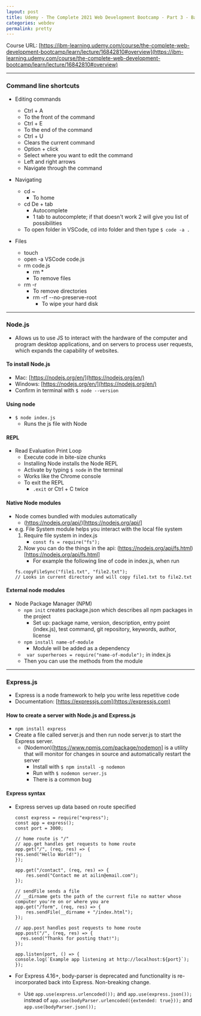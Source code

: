 ```yaml
---
layout: post
title: Udemy - The Complete 2021 Web Development Bootcamp - Part 3 - Backend Review
categories: webdev
permalink: pretty
---
```


Course URL: [https://ibm-learning.udemy.com/course/the-complete-web-development-bootcamp/learn/lecture/16842810#overview](https://ibm-learning.udemy.com/course/the-complete-web-development-bootcamp/learn/lecture/16842810#overview)

---

### Command line shortcuts

- Editing commands

  - Ctrl + A
  - To the front of the command
  - Ctrl + E
  - To the end of the command
  - Ctrl + U
  - Clears the current command
  - Option + click
  - Select where you want to edit the command
  - Left and right arrows
  - Navigate through the command

- Navigating

  - cd ~
    - To home
  - cd De + tab
    - Autocomplete
    - 1 tab to autocomplete; if that doesn't work 2 will give you list of possibilities
  - To open folder in VSCode, cd into folder and then type `$ code -a .`

- Files

  - touch
  - open -a VSCode code.js
  - rm code.js
    - rm \*
    - To remove files
  - rm -r
    - To remove directories
    - rm -rf --no-preserve-root
      - To wipe your hard disk

---

### Node.js

- Allows us to use JS to interact with the hardware of the computer and program desktop applications, and on servers to process user requests, which expands the capability of websites.

#### To install Node.js

- Mac: [https://nodejs.org/en/](https://nodejs.org/en/)
- Windows: [https://nodejs.org/en/](https://nodejs.org/en/)
- Confirm in terminal with `$ node --version`

#### Using node

- `$ node index.js`
  - Runs the js file with Node

#### REPL

- Read Evaluation Print Loop
  - Execute code in bite-size chunks
  - Installing Node installs the Node REPL
  - Activate by typing `$ node` in the terminal
  - Works like the Chrome console
  - To exit the REPL
    - `.exit` or Ctrl + C twice

#### Native Node modules

- Node comes bundled with modules automatically
  - (https://nodejs.org/api/)[https://nodejs.org/api/]
- e.g. File System module helps you interact with the local file system
  1. Require file system in index.js
     - `const fs = require("fs");`
  2. Now you can do the things in the api: (https://nodejs.org/api/fs.html)[https://nodejs.org/api/fs.html]
     - For example the following line of code in index.js, when run
  ```
  fs.copyFileSync("file1.txt", "file2.txt");
  // Looks in current directory and will copy file1.txt to file2.txt
  ```

#### External node modules

- Node Package Manager (NPM)
  - `npm init` creates package.json which describes all npm packages in the project
    - Set up: package name, version, description, entry point (index.js), test command, git repository, keywords, author, license
  - `npm install name-of-module`
    - Module will be added as a dependency
  - ` var superheroes = require("name-of-module");` in index.js
  - Then you can use the methods from the module

---

### Express.js

- Express is a node framework to help you write less repetitive code
- Documentation: [https://expressjs.com](https://expressjs.com)

#### How to create a server with Node.js and Express.js

- `npm install express`
- Create a file called server.js and then run node server.js to start the Express server.
  - (Nodemon)[https://www.npmjs.com/package/nodemon] is a utility that will monitor for changes in source and automatically restart the server
    - Install with `$ npm install -g nodemon`
    - Run with `$ nodemon server.js`
    - There is a common bug

#### Express syntax

- Express serves up data based on route specified

  ```
  const express = require("express");
  const app = express();
  const port = 3000;

  // home route is "/"
  // app.get handles get requests to home route
  app.get("/", (req, res) => {
  res.send("Hello World!");
  });

  app.get("/contact", (req, res) => {
      res.send("Contact me at ailin@email.com");
  });

  // sendFile sends a file
  // __dirname gets the path of the current file no matter whose computer you're on or where you are
  app.get("/form", (req, res) => {
      res.sendFile(__dirname + "/index.html");
  });

  // app.post handles post requests to home route
  app.post("/", (req, res) => {
    res.send("Thanks for posting that!");
  });

  app.listen(port, () => {
  console.log(`Example app listening at http://localhost:${port}`);
  });

  ```

- For Express 4.16+, body-parser is deprecated and functionality is re-incorporated back into Express. Non-breaking change.
  - Use `app.use(express.urlencoded());` and `app.use(express.json());` instead of `app.use(bodyParser.urlencoded({extended: true}));` and `app.use(bodyParser.json());`
